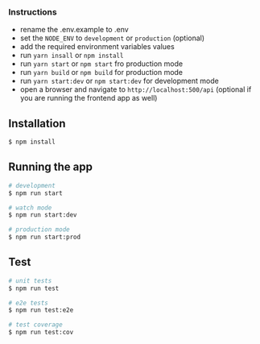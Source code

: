 ### Instructions
- rename the .env.example to .env 
- set the `NODE_ENV` to `development` or `production` (optional)
- add the required environment variables values
- run `yarn insall` or `npm install`
- run `yarn start` or `npm start` fro production mode
- run `yarn build` or `npm build` for production mode
- run `yarn start:dev` or `npm start:dev` for development mode
- open a browser and navigate to `http://localhost:500/api` (optional if you are running the frontend app as well)


## Installation

```bash
$ npm install
```

## Running the app

```bash
# development
$ npm run start

# watch mode
$ npm run start:dev

# production mode
$ npm run start:prod
```

## Test

```bash
# unit tests
$ npm run test

# e2e tests
$ npm run test:e2e

# test coverage
$ npm run test:cov
```
